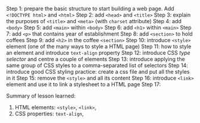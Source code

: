 Step 1: prepare the basic structure to start building a web page. Add
        `<!DOCTYPE html>` and `<html>`
Step 2: add `<head>` and `<title>`
Step 3: explain the purposes of `<title>` and `<meta>` (with `charset`
        attribute)
Step 4: add `<body>`
Step 5: add `<main>` within `<body>`
Step 6: add `<h1>` within `<main>`
Step 7: add `<p>` that contains year of establishment
Step 8: add `<section>` to hold coffees
Step 9: add `<h2>` in the coffee `<section>`
Step 10: introduce `<style>` element (one of the many ways to style a HTML page)
Step 11: how to style an element and introduce `text-align` property
Step 12: introduce CSS *type selector* and centre a couple of elements
Step 13: introduce applying the same group of CSS styles to a comma-separated
         list of selectors
Step 14: introduce good CSS styling practice: create a css file and put all the
         styles in it
Step 15: remove the `<style>` and all its content
Step 16: introduce `<link>` element and use it to link a stylesheet to a HTML
         page
Step 17: 

Summary of lesson learned:
1. HTML elements: `<style>`, `<link>`,
2. CSS properties: `text-align`,
